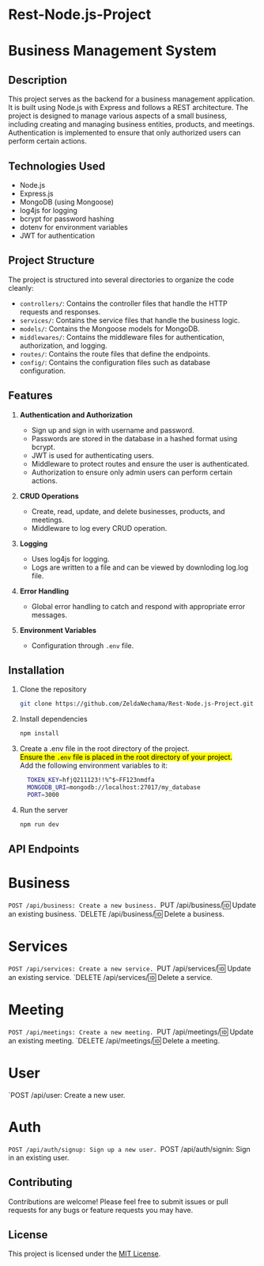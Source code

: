 # Rest-Node.js-Project
# Business Management System

## Description
This project serves as the backend for a business management application. It is built using Node.js with Express and follows a REST architecture. The project is designed to manage various aspects of a small business, including creating and managing business entities, products, and meetings. Authentication is implemented to ensure that only authorized users can perform certain actions.

## Technologies Used
- Node.js
- Express.js
- MongoDB (using Mongoose)
- log4js for logging
- bcrypt for password hashing
- dotenv for environment variables
- JWT for authentication

## Project Structure
The project is structured into several directories to organize the code cleanly:
- `controllers/`: Contains the controller files that handle the HTTP requests and responses.
- `services/`: Contains the service files that handle the business logic.
- `models/`: Contains the Mongoose models for MongoDB.
- `middlewares/`: Contains the middleware files for authentication, authorization, and logging.
- `routes/`: Contains the route files that define the endpoints.
- `config/`: Contains the configuration files such as database configuration.

## Features
1. **Authentication and Authorization**
   - Sign up and sign in with username and password.
   - Passwords are stored in the database in a hashed format using bcrypt.
   - JWT is used for authenticating users.
   - Middleware to protect routes and ensure the user is authenticated.
   - Authorization to ensure only admin users can perform certain actions.

2. **CRUD Operations**
   - Create, read, update, and delete businesses, products, and meetings.
   - Middleware to log every CRUD operation.

3. **Logging**
   - Uses log4js for logging.
   - Logs are written to a file and can be viewed by downloding log.log file.

4. **Error Handling**
   - Global error handling to catch and respond with appropriate error messages.

5. **Environment Variables**
   - Configuration through `.env` file.

## Installation
1. Clone the repository
   ```bash
   git clone https://github.com/ZeldaNechama/Rest-Node.js-Project.git
2. Install dependencies
   ```bash
   npm install
3. Create a .env file in the root directory of the project.  
  <mark>Ensure the `.env` file is placed in the root directory of your project.</mark>  
    Add the following environment variables to it:
    ```bash
      TOKEN_KEY=hfjQ211123!!%^$~FF123nmdfa
      MONGODB_URI=mongodb://localhost:27017/my_database
      PORT=3000 
4. Run the server
   ```bash
   npm run dev
   
## API Endpoints
# Business
`POST /api/business: Create a new business.
`PUT /api/business/:id: Update an existing business.
`DELETE /api/business/:id: Delete a business.
# Services
`POST /api/services: Create a new service.
`PUT /api/services/:id: Update an existing service.
`DELETE /api/services/:id: Delete a service.
# Meeting
`POST /api/meetings: Create a new meeting.
`PUT /api/meetings/:id: Update an existing meeting.
`DELETE /api/meetings/:id: Delete a meeting.
# User
`POST /api/user: Create a new user.
# Auth
`POST /api/auth/signup: Sign up a new user.
`POST /api/auth/signin: Sign in an existing user.

## Contributing

Contributions are welcome! Please feel free to submit issues or pull requests for any bugs or feature requests you may have.

## License

This project is licensed under the [MIT License](LICENSE).